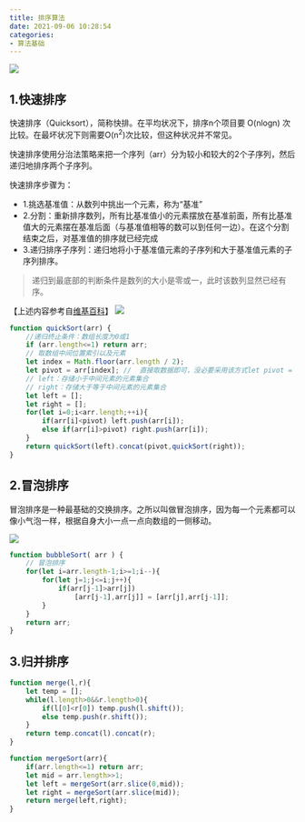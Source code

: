 ```yaml
---
title: 排序算法
date: 2021-09-06 10:28:54
categories:
- 算法基础
---
```


![](https://cdn.jsdelivr.net/gh/qw-null/BlogImages/20220829150312.png)

## 1.快速排序
快速排序（Quicksort），简称快排。在平均状况下，排序n个项目要 O(nlogn) 次比较。在最坏状况下则需要O(n<sup>2</sup>)次比较，但这种状况并不常见。

快速排序使用分治法策略来把一个序列（arr）分为较小和较大的2个子序列，然后递归地排序两个子序列。

快速排序步骤为：
+ 1.挑选基准值：从数列中挑出一个元素，称为“基准”
+ 2.分割：重新排序数列，所有比基准值小的元素摆放在基准前面，所有比基准值大的元素摆在基准后面（与基准值相等的数可以到任何一边）。在这个分割结束之后，对基准值的排序就已经完成
+ 3.递归排序子序列：递归地将小于基准值元素的子序列和大于基准值元素的子序列排序。
  
> 递归到最底部的判断条件是数列的大小是零或一，此时该数列显然已经有序。

【上述内容参考自[维基百科](https://zh.wikipedia.org/wiki/%E5%BF%AB%E9%80%9F%E6%8E%92%E5%BA%8F)】
![](https://cdn.jsdelivr.net/gh/qw-null/BlogImages/20210906102722.jpg)

```javascript
function quickSort(arr) {
    //递归终止条件：数组长度为0或1
    if (arr.length<=1) return arr;
    // 取数组中间位置索引以及元素
    let index = Math.floor(arr.length / 2);
    let pivot = arr[index]; //  直接取数据即可，没必要采用该方式let pivot = arr.splice(index, 1)
    // left：存储小于中间元素的元素集合
    // right：存储大于等于中间元素的元素集合
    let left = [];
    let right = [];
    for(let i=0;i<arr.length;++i){
        if(arr[i]<pivot) left.push(arr[i]);
        else if(arr[i]>pivot) right.push(arr[i]);
    }
    return quickSort(left).concat(pivot,quickSort(right));
}
```

## 2.冒泡排序
冒泡排序是一种最基础的交换排序。之所以叫做冒泡排序，因为每一个元素都可以像小气泡一样，根据自身大小一点一点向数组的一侧移动。

![](https://cdn.jsdelivr.net/gh/qw-null/BlogImages/20220816212759.png)

```javascript
function bubbleSort( arr ) {
    // 冒泡排序
    for(let i=arr.length-1;i>=1;i--){
        for(let j=1;j<=i;j++){
            if(arr[j-1]>arr[j])
                [arr[j-1],arr[j]] = [arr[j],arr[j-1]];
        }
    }
    return arr;
}
```

## 3.归并排序

```javascript
function merge(l,r){
    let temp = [];
    while(l.length>0&&r.length>0){
        if(l[0]<r[0]) temp.push(l.shift());
        else temp.push(r.shift());
    }
    return temp.concat(l).concat(r);
}

function mergeSort(arr){
    if(arr.length<=1) return arr;
    let mid = arr.length>>1;
    let left = mergeSort(arr.slice(0,mid));
    let right = mergeSort(arr.slice(mid));
    return merge(left,right);
}
```


